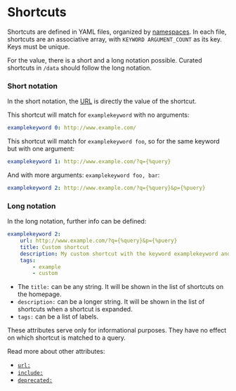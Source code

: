 # Shortcuts

Shortcuts are defined in YAML files, organized by [namespaces](namespaces.md). In each file, shortcuts are an associative array, with `KEYWORD ARGUMENT_COUNT` as its key. Keys must be unique.

For the value, there is a short and a long notation possible. Curated shortcuts in `/data` should follow the long notation.

### Short notation

In the short notation, the [URL](url.md) is directly the value of the shortcut.

This shortcut will match for `examplekeyword` with no arguments:

```yaml
examplekeyword 0: http://www.example.com/
```

This shortcut will match for `examplekeyword foo`, so for the same keyword but with one argument:

```yaml
examplekeyword 1: http://www.example.com/?q={%query}
```

And with more arguments: `examplekeyword foo, bar`:

```yaml
examplekeyword 2: http://www.example.com/?q={%query}&p={%puery}
```

### Long notation

In the long notation, further info can be defined:

```yaml
examplekeyword 2:
    url: http://www.example.com/?q={%query}&p={%puery}
    title: Custom shortcut
    description: My custom shortcut with the keyword examplekeyword and 2 arguments.
    tags:
        - example
        - custom
```

-   The `title:` can be any string. It will be shown in the list of shortcuts on the homepage.
-   `description:` can be a longer string. It will be shown in the list of shortcuts when a shortcut is expanded.
-   `tags:` can be a list of labels.

These attributes serve only for informational purposes. They have no effect on which shortcut is matched to a query.

Read more about other attributes:

-   [`url:`](url.md)
-   [`include:`](include.md)
-   [`deprecated:`](deprecated.md)
